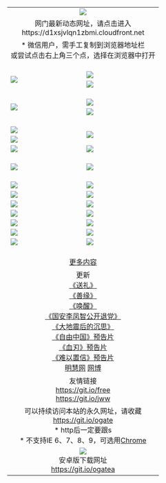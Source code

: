 ﻿<table>
  <tr></tr>
  <tr><td colspan=2 align=center><img src="https://cloud.githubusercontent.com/assets/11880933/13434984/f430fae2-e012-11e5-814f-c2df1e82b247.jpg" /></td></tr>
  <tr><td colspan=2 align=center>网门最新动态网址，请点击进入
<br>https://d1xsjvlqn1zbmi.cloudfront.net
    </td>
  </tr>
  <tr>
    <td colspan=2 align=center>* 微信用户，需手工复制到浏览器地址栏<br>或尝试点击右上角三个点，选择在浏览器中打开
    <!--br>* IE6打开动态网址须在选项中勾选TLS 1.0--></td>
  </tr>
  <tr height="20">
  <tr>
    <td rowspan=2><a href="https://d1xsjvlqn1zbmi.cloudfront.net/ogUP.aspx?name=11DKC.mp4&list=11DKC" target="_blank"><img src="https://d1xsjvlqn1zbmi.cloudfront.net/Up/11DKC1.jpg" /></a></td> 
    <td><div><a href="https://d1xsjvlqn1zbmi.cloudfront.net/ogUP.aspx?name=LRWS.mp4&list=LRWS" target="_blank"><img src="https://d1xsjvlqn1zbmi.cloudfront.net/Up/LRWS.jpg" /></a></td>
   </tr>
  <tr>
    <td><a href="https://d1xsjvlqn1zbmi.cloudfront.net/ogNiceVedio.aspx" target="_blank"><img src="https://d1xsjvlqn1zbmi.cloudfront.net/Up/11TGKDY.jpg" /></a></td>
  </tr>
  <tr height="20">
  <tr>
    <td rowspan=2><a href="https://d1xsjvlqn1zbmi.cloudfront.net/ogUP.aspx?name=4EE/DJ.mp4&list=4EEDJ" target="_blank"><img src="https://d1xsjvlqn1zbmi.cloudfront.net/Up/4EE/DJ140.jpg"/></a></td>
    <td><a href="https://d1xsjvlqn1zbmi.cloudfront.net/ogUP.aspx?name=4EE/ZG.mp4&list=4EEZG" target="_blank"><img src="https://d1xsjvlqn1zbmi.cloudfront.net/Up/4EE/ZG0.jpg"/></a></td>
    <!--td><a href="https://d1xsjvlqn1zbmi.cloudfront.net/ogUP.aspx?name=4EE/QQ.mp4&list=4EEQQ" target="_blank"><img src="https://d1xsjvlqn1zbmi.cloudfront.net/Up/4EE/QQ0.jpg"/></a></td>
    <td><a href="https://d1xsjvlqn1zbmi.cloudfront.net/ogUP.aspx?name=4EE/HQ.mp4&list=4EEHQ" target="_blank"><img src="https://d1xsjvlqn1zbmi.cloudfront.net/Up/4EE/HQ0.jpg"/></a></td-->
  </tr>
  <tr>
    <td><a href="https://d1xsjvlqn1zbmi.cloudfront.net/onCO.aspx?list=XWPL&mode=m" target="_blank"><img src="https://d1xsjvlqn1zbmi.cloudfront.net/Up/0WZTT.jpg" /></a></td> 
  </tr>
  <tr height="20">
  <tr>
    <td><a href="https://d1xsjvlqn1zbmi.cloudfront.net/ogUP.aspx?name=JQR.mp4&count=2" target="_blank"><img src="https://d1xsjvlqn1zbmi.cloudfront.net/Up/JQR.jpg" /></a></td>   
    <td rowspan=2><a href="https://d1xsjvlqn1zbmi.cloudfront.net/ogUP.aspx?name=JP.mp4&count=9" target="_blank"><img src="https://d1xsjvlqn1zbmi.cloudfront.net/Up/JP.jpg" /></td>
  </tr>
  <tr>
    <td><a href="https://d1xsjvlqn1zbmi.cloudfront.net/ogUP.aspx?name=WH.mp4" target="_blank"><img src="https://d1xsjvlqn1zbmi.cloudfront.net/Up/WH.jpg" /></a></td>
  </tr>
  <tr>
    <td><a href="https://d1xsjvlqn1zbmi.cloudfront.net/ogUP.aspx?name=SSZJ.mp4&list=SSZJ" target="_blank"><img src="https://d1xsjvlqn1zbmi.cloudfront.net/Up/SSZJ.jpg" /></a></td>
    <td><a href="https://d1xsjvlqn1zbmi.cloudfront.net/ogUP.aspx?name=WLSH.mp4&count=2" target="_blank"><img src="https://d1xsjvlqn1zbmi.cloudfront.net/Up/WLSH.jpg" /></a</td>
  </tr>
  <tr height="20">
  <tr>
    <td><a href="https://d1xsjvlqn1zbmi.cloudfront.net/ogUP.aspx?name=ZY.mp4&count=2015|16" target="_blank"><img src="https://d1xsjvlqn1zbmi.cloudfront.net/Up/ZY.jpg" /></a</td>
    <td><a href="https://d1xsjvlqn1zbmi.cloudfront.net/ogUP.aspx?name=XTFY.mp4&count=B|2,A|24" target="_blank"><img src="https://d1xsjvlqn1zbmi.cloudfront.net/Up/XTFY.jpg" /></a></td>
  </tr>
  <tr height="20">
  </tr>
  <!--tr>
    <td><a href="https://d1xsjvlqn1zbmi.cloudfront.net/ogUP.aspx?name=4EE/GX.mp4&list=4EEGX" target="_blank"><img src="https://d1xsjvlqn1zbmi.cloudfront.net/Up/4EE/GX0.jpg"/></a></td>
    <td><a href="https://d1xsjvlqn1zbmi.cloudfront.net/ogUP.aspx?name=4EE/HD.mp4&list=4EEHD" target="_blank"><img src="https://d1xsjvlqn1zbmi.cloudfront.net/Up/4EE/HD0.jpg"/></a></td>
  </tr>
  <tr>
    <td><a href="https://d1xsjvlqn1zbmi.cloudfront.net/ogUP.aspx?name=4EE/TX.mp4&list=4EETX" target="_blank"><img src="https://d1xsjvlqn1zbmi.cloudfront.net/Up/4EE/TX0.jpg"/></a></td>
    <td><a href="https://d1xsjvlqn1zbmi.cloudfront.net/ogUP.aspx?name=4EE/WZ.mp4&list=4EEWZ" target="_blank"><img src="https://d1xsjvlqn1zbmi.cloudfront.net/Up/4EE/WZ0.jpg"/></a></td>
  </tr-->
  <tr>
    <td><a href="https://d1xsjvlqn1zbmi.cloudfront.net/onUP.aspx?name=https://du172fz170yac.cloudfront.net/" target="_blank"><img src="https://d1xsjvlqn1zbmi.cloudfront.net/Up/0DTW.jpg"/></a></td>
    <td><a href="https://d1xsjvlqn1zbmi.cloudfront.net/onUP.aspx?name=https://d240ns8up8earz.cloudfront.net/acenter/" target="_blank"><img src="https://d1xsjvlqn1zbmi.cloudfront.net/Up/0TDW.jpg" /></a></td>
  </tr>
  <tr>
    <td><a href="https://d1xsjvlqn1zbmi.cloudfront.net/onUP.aspx?name=https://d4508d6vomz2p.cloudfront.net/gb/nsc413.htm" target="_blank"><img src="https://d1xsjvlqn1zbmi.cloudfront.net/Up/0DJY.jpg" /></a></td>
    <td><a href="https://d1xsjvlqn1zbmi.cloudfront.net/onUP.aspx?name=https://d4apjbhkuxer1.cloudfront.net/xtr/gb/prog204.html" target="_blank"><img src="https://d1xsjvlqn1zbmi.cloudfront.net/Up/0XTR.jpg" /></a></td>
  </tr>
  <tr>
    <td><a href="https://d1xsjvlqn1zbmi.cloudfront.net/onUP.aspx?name=https://d3aj00iefsmfgc.cloudfront.net/" target="_blank"><img src="https://d1xsjvlqn1zbmi.cloudfront.net/Up/0MHW.jpg" /></a></td>
    <td><a href="https://d1xsjvlqn1zbmi.cloudfront.net/onUP.aspx?name=https://d20wz7qt14x5d2.cloudfront.net/" target="_blank"><img src="https://d1xsjvlqn1zbmi.cloudfront.net/Up/0ZJW.jpg" /></a></td>
  </tr>
  <tr>
    <td><a href="https://d1xsjvlqn1zbmi.cloudfront.net/ogUP.aspx?name=0FG.zip" target="_blank"><img src="https://d1xsjvlqn1zbmi.cloudfront.net/Up/0FG.jpg" /></a></td>
    <td><a href="https://d1xsjvlqn1zbmi.cloudfront.net/ogUP.aspx?name=0FGA.apk" target="_blank"><img src="https://d1xsjvlqn1zbmi.cloudfront.net/Up/0FGA.jpg" /></a></td>
  </tr>
  <tr>
    <td><a href="https://d1xsjvlqn1zbmi.cloudfront.net/ogUP.aspx?name=0U.zip" target="_blank"><img src="https://d1xsjvlqn1zbmi.cloudfront.net/Up/0U.jpg" /></a></td>
    <td><a href="https://d1xsjvlqn1zbmi.cloudfront.net/ogUP.aspx?name=0UA.apk" target="_blank"><img src="https://d1xsjvlqn1zbmi.cloudfront.net/Up/0UA.jpg" /></a></td>
  </tr>
  <tr>
    <td><a href="https://d1xsjvlqn1zbmi.cloudfront.net/ogUP.aspx?name=0iPPOTV.zip" target="_blank"><img src="https://d1xsjvlqn1zbmi.cloudfront.net/Up/0iPPOTV.jpg" /></a></td>
    <td><a href="https://d1xsjvlqn1zbmi.cloudfront.net/ogUP.aspx?name=0iNTD.apk" target="_blank"><img src="https://d1xsjvlqn1zbmi.cloudfront.net/Up/0iNTD.jpg" /></a></td>
  </tr>
  <!--tr>
    <td><a href="https://d1xsjvlqn1zbmi.cloudfront.net/ogNice.aspx" target="_blank"><img src="https://d1xsjvlqn1zbmi.cloudfront.net/Up/0WCYY.jpg" /></a></td>
    <td><a href="https://d1xsjvlqn1zbmi.cloudfront.net/onCO.aspx?list=XWPL&mode=m" target="_blank"><img src="https://d1xsjvlqn1zbmi.cloudfront.net/Up/0WZTT.jpg" /></a></td> 
  </tr-->
  <tr>
    <td><a href="https://d1xsjvlqn1zbmi.cloudfront.net/ogDY.aspx" target="_blank"><img src="https://d1xsjvlqn1zbmi.cloudfront.net/Up/0FK.jpg" /></a></td>
    <td><a href="https://d1xsjvlqn1zbmi.cloudfront.net/ogST.aspx" target="_blank"><img src="https://d1xsjvlqn1zbmi.cloudfront.net/Up/0ST.jpg" /></a></td> 
  </tr>
  <tr height="20">
  <tr>
    <td colspan=2 align=center><a href="https://d1xsjvlqn1zbmi.cloudfront.net/ogNice.aspx">更多内容</a>
    </td>
  </tr>
  <tr>
    <td colspan=2 align=center>更新<br>
      <a href="https://d1xsjvlqn1zbmi.cloudfront.net/ogUP.aspx?name=4ESL.mp4" target="_blank">《送礼》</a><br>
      <a href="https://d1xsjvlqn1zbmi.cloudfront.net/ogUP.aspx?name=4ESY.mp4" target="_blank">《善缘》</a><br>
      <a href="https://d1xsjvlqn1zbmi.cloudfront.net/ogUP.aspx?name=4EHX.mp4" target="_blank">《唤醒》</a><br>
      <a href="https://d1xsjvlqn1zbmi.cloudfront.net/ogUP.aspx?name=4LFZ.mp4" target="_blank">《国安李凤智公开退党》</a><br>
      <a href="https://d1xsjvlqn1zbmi.cloudfront.net/ogUP.aspx?name=4DDZHDCS.mp4" target="_blank">《大地震后的沉思》</a><br>
      <a href="https://d1xsjvlqn1zbmi.cloudfront.net/ogUP.aspx?name=11ZYZG0.mp4" target="_blank">《自由中国》预告片</a><br>
      <a href="https://d1xsjvlqn1zbmi.cloudfront.net/ogUP.aspx?name=11XR.mp4" target="_blank">《血刃》预告片</a><br>
      <a href="https://d1xsjvlqn1zbmi.cloudfront.net/ogUP.aspx?name=11NYZX.mp4&count=2" target="_blank">《难以置信》预告片</a><br>
      <a href="https://d1xsjvlqn1zbmi.cloudfront.net/onUP.aspx?name=https://www.minghui.org/" target="_blank">明慧网</a>
      <a href="https://d1xsjvlqn1zbmi.cloudfront.net/onCO.aspx?ob=600%CA%C2%CE%EF&op=%D4%F6%C9%BE%B8%C4&args=WH1~%23%D3%C3%BB%A7" target="_blank">网博</a>
    </td>
  </tr>
  <tr>
    <td colspan=2 align=center>友情链接<br>
      <a href="https://git.io/free" target="_blank">https://git.io/free</a><br>
      <a href="https://git.io/jww" target="_blank">https://git.io/jww</a>
    </td>
  </tr>
  <tr>
    <td colspan=2 align=center>可以持续访问本站的永久网址，请收藏<br/><a href="https://git.io/ogate" target="_blank">https://git.io/ogate</a><br/>* http后一定要跟s<br/>* 不支持IE 6、7、8、9，可选用<a href="https://d1xsjvlqn1zbmi.cloudfront.net/ogUP.aspx?name=0ChromePortable.zip">Chrome</a></td>
  </tr>
  <tr>
    <td colspan=2 align=center><a href="https://d1xsjvlqn1zbmi.cloudfront.net/ogUP.aspx?name=0oGate.apk" target="_blank"><img src="https://cloud.githubusercontent.com/assets/11880933/13720399/75e143ee-e842-11e5-9f0a-1421f423c80f.jpg" /></a><br>安卓版下载网址<br><a href="https://git.io/ogatea">https://git.io/ogatea</a></td>
  </tr>
  <!--tr>
    <td colspan=2 align=center>可能失效的动态网址
    </td>
  </tr-->
</table>
